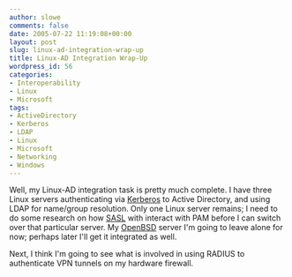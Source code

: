 ```yaml
---
author: slowe
comments: false
date: 2005-07-22 11:19:08+00:00
layout: post
slug: linux-ad-integration-wrap-up
title: Linux-AD Integration Wrap-Up
wordpress_id: 56
categories:
- Interoperability
- Linux
- Microsoft
tags:
- ActiveDirectory
- Kerberos
- LDAP
- Linux
- Microsoft
- Networking
- Windows
---
```


Well, my Linux-AD integration task is pretty much complete. I have three Linux servers authenticating via [Kerberos](http://web.mit.edu/kerberos/www) to Active Directory, and using LDAP for name/group resolution. Only one Linux server remains; I need to do some research on how [SASL](http://asg.web.cmu.edu/sasl/) with interact with PAM before I can switch over that particular server. My [OpenBSD](http://www.openbsd.org) server I'm going to leave alone for now; perhaps later I'll get it integrated as well.

Next, I think I'm going to see what is involved in using RADIUS to authenticate VPN tunnels on my hardware firewall.
